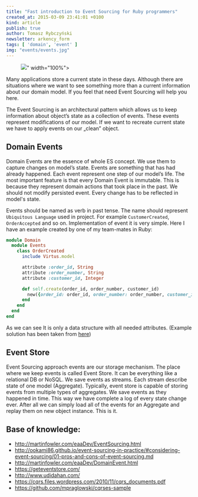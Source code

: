 ```yaml
---
title: "Fast introduction to Event Sourcing for Ruby programmers"
created_at: 2015-03-09 23:41:01 +0100
kind: article
publish: true
author: Tomasz Rybczyński
newsletter: arkency_form
tags: [ 'domain', 'event' ]
img: "events/events.jpg"
---
```


<p>
  <figure>
    <img src="<%= src_fit("events/events.jpg") %>" width="100%">
  </figure>
</p>

Many applications store a current state in these days. Although there are situations where we want to see something more than a current information about our domain model. 
If you feel that need Event Sourcing will help you here.

The Event Sourcing is an architectural pattern which allows us to keep information about object’s state as a collection of events. 
These events represent modifications of our model. If we want to recreate current state we have to apply events on our „clean” object.

<!-- more -->

## Domain Events

Domain Events are the essence of whole ES concept. We use them to capture changes on model’s state. Events are something that has had already happened. Each event represent one step of our model’s life. 
The most important feature is that every Domain Event is immutable. This is because they represent domain actions that took place in the past. We should not modify persisted event.
Every change has to be reflected in model's state.

Events should be named as verb in past tense. The name should represent `Ubiquitous Language` used in project. For example `CustomerCreated`, `OrderAccepted` and so on. 
Implementation of event it is very simple. Here I have an example created by one of my team-mates in Ruby:

```ruby
module Domain
  module Events
    class OrderCreated
      include Virtus.model

      attribute :order_id, String
      attribute :order_number, String
      attribute :customer_id, Integer

      def self.create(order_id, order_number, customer_id)
        new({order_id: order_id, order_number: order_number, customer_id: customer_id})
      end
    end
  end
end
```

As we can see It is only a data structure with all needed attributes. (Example solution has been taken from [here](https://github.com/mpraglowski/cqrses-sample))

## Event Store

Event Sourcing approach events are our storage mechanism. The place where we keep events is called Event Store. 
It can be everything like a relational DB or NoSQL. We save events as streams. Each stream describe state of one model (Aggregate). 
Typically, event store is capable of storing events from multiple types of aggregates. We save events as they happened in time. This way we have complete a log of every state change ever. 
After all we can simply load all of the events for an Aggregate and replay them on new object instance. This is it.

## Base of knowledge:

- http://martinfowler.com/eaaDev/EventSourcing.html
- http://ookami86.github.io/event-sourcing-in-practice/#considering-event-sourcing/01-pros-and-cons-of-event-sourcing.md
- http://martinfowler.com/eaaDev/DomainEvent.html
- https://geteventstore.com/
- http://www.udidahan.com/
- https://cqrs.files.wordpress.com/2010/11/cqrs_documents.pdf
- https://github.com/mpraglowski/cqrses-sample

